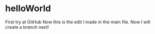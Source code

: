 # helloWorld
First try at GitHub
Now this is the edit I made in the main file. Now I will create a branch next!

